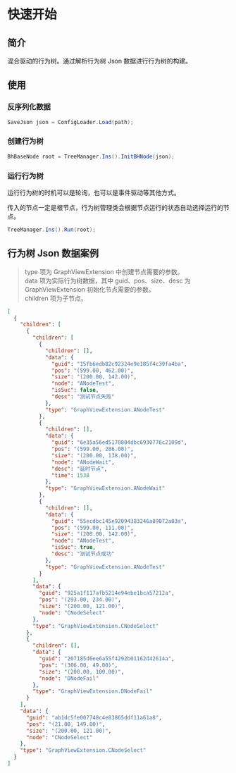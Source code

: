 # 快速开始

## 简介

混合驱动的行为树。通过解析行为树 Json 数据进行行为树的构建。

## 使用

### 反序列化数据

```C#
SaveJson json = ConfigLoader.Load(path);
```

### 创建行为树

```C#
BhBaseNode root = TreeManager.Ins().InitBHNode(json);
```

### 运行行为树

运行行为树的时机可以是轮询，也可以是事件驱动等其他方式。

传入的节点一定是根节点，行为树管理类会根据节点运行的状态自动选择运行的节点。

```C#
TreeManager.Ins().Run(root);
```

## 行为树 Json 数据案例

> type 项为 GraphViewExtension 中创建节点需要的参数。<br>
> data 项为实际行为树数据，其中 guid、pos、size、desc 为 GraphViewExtension 初始化节点需要的参数。<br>
> children 项为子节点。

```json
[
  {
    "children": [
      {
        "children": [
          {
            "children": [],
            "data": {
              "guid": "15fb6edb82c92324e9e185f4c39fa4ba",
              "pos": "(599.00, 462.00)",
              "size": "(200.00, 142.00)",
              "node": "ANodeTest",
              "isSuc": false,
              "desc": "测试节点失败"
            },
            "type": "GraphViewExtension.ANodeTest"
          },
          {
            "children": [],
            "data": {
              "guid": "6e35a56ed5170804dbc6930776c2109d",
              "pos": "(599.00, 286.00)",
              "size": "(200.00, 138.00)",
              "node": "ANodeWait",
              "desc": "延时节点",
              "time": 1538
            },
            "type": "GraphViewExtension.ANodeWait"
          },
          {
            "children": [],
            "data": {
              "guid": "55ecdbc145e92094383246a89072a03a",
              "pos": "(599.00, 111.00)",
              "size": "(200.00, 142.00)",
              "node": "ANodeTest",
              "isSuc": true,
              "desc": "测试节点成功"
            },
            "type": "GraphViewExtension.ANodeTest"
          }
        ],
        "data": {
          "guid": "925a1f117afb5214e94ebe1bca57212a",
          "pos": "(293.00, 234.00)",
          "size": "(200.00, 121.00)",
          "node": "CNodeSelect"
        },
        "type": "GraphViewExtension.CNodeSelect"
      },
      {
        "children": [],
        "data": {
          "guid": "207185d6ee6a55f4292b01162d42614a",
          "pos": "(306.00, 49.00)",
          "size": "(200.00, 100.00)",
          "node": "DNodeFail"
        },
        "type": "GraphViewExtension.DNodeFail"
      }
    ],
    "data": {
      "guid": "ab1dc5fe007748c4e83865ddf11a61a8",
      "pos": "(21.00, 149.00)",
      "size": "(200.00, 121.00)",
      "node": "CNodeSelect"
    },
    "type": "GraphViewExtension.CNodeSelect"
  }
]
```
